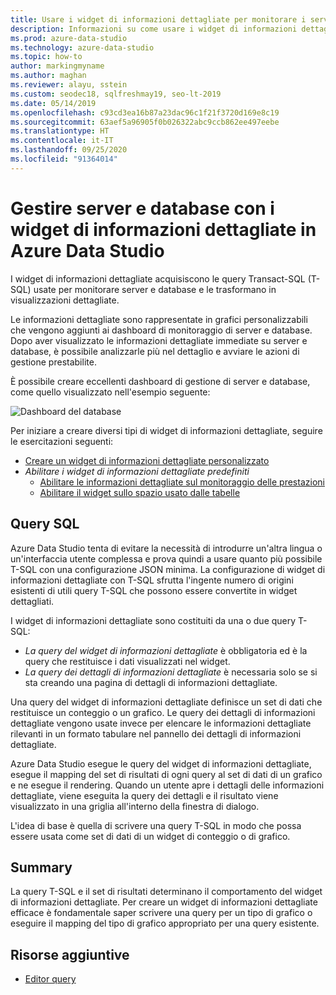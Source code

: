 ```yaml
---
title: Usare i widget di informazioni dettagliate per monitorare i server e i database
description: Informazioni su come usare i widget di informazioni dettagliate di Azure Data Studio per trasformare le query che monitorano server e database in visualizzazioni dettagliate.
ms.prod: azure-data-studio
ms.technology: azure-data-studio
ms.topic: how-to
author: markingmyname
ms.author: maghan
ms.reviewer: alayu, sstein
ms.custom: seodec18, sqlfreshmay19, seo-lt-2019
ms.date: 05/14/2019
ms.openlocfilehash: c93cd3ea16b87a23dac96c1f21f3720d169e8c19
ms.sourcegitcommit: 63aef5a96905f0b026322abc9ccb862ee497eebe
ms.translationtype: HT
ms.contentlocale: it-IT
ms.lasthandoff: 09/25/2020
ms.locfileid: "91364014"
---
```

# <a name="manage-servers-and-databases-with-insight-widgets-in-azure-data-studio"></a>Gestire server e database con i widget di informazioni dettagliate in Azure Data Studio

I widget di informazioni dettagliate acquisiscono le query Transact-SQL (T-SQL) usate per monitorare server e database e le trasformano in visualizzazioni dettagliate.

Le informazioni dettagliate sono rappresentate in grafici personalizzabili che vengono aggiunti ai dashboard di monitoraggio di server e database. Dopo aver visualizzato le informazioni dettagliate immediate su server e database, è possibile analizzarle più nel dettaglio e avviare le azioni di gestione prestabilite.

È possibile creare eccellenti dashboard di gestione di server e database, come quello visualizzato nell'esempio seguente:

![Dashboard del database](media/insight-widgets/database-dashboard.png)

Per iniziare a creare diversi tipi di widget di informazioni dettagliate, seguire le esercitazioni seguenti:

- [Creare un widget di informazioni dettagliate personalizzato](tutorial-build-custom-insight-sql-server.md)
- *Abilitare i widget di informazioni dettagliate predefiniti*
  - [Abilitare le informazioni dettagliate sul monitoraggio delle prestazioni](tutorial-qds-sql-server.md)
  - [Abilitare il widget sullo spazio usato dalle tabelle](tutorial-table-space-sql-server.md)

## <a name="sql-queries"></a>Query SQL

Azure Data Studio tenta di evitare la necessità di introdurre un'altra lingua o un'interfaccia utente complessa e prova quindi a usare quanto più possibile T-SQL con una configurazione JSON minima. La configurazione di widget di informazioni dettagliate con T-SQL sfrutta l'ingente numero di origini esistenti di utili query T-SQL che possono essere convertite in widget dettagliati.

I widget di informazioni dettagliate sono costituiti da una o due query T-SQL:
* *La query del widget di informazioni dettagliate* è obbligatoria ed è la query che restituisce i dati visualizzati nel widget.
* *La query dei dettagli di informazioni dettagliate* è necessaria solo se si sta creando una pagina di dettagli di informazioni dettagliate.

Una query del widget di informazioni dettagliate definisce un set di dati che restituisce un conteggio o un grafico. Le query dei dettagli di informazioni dettagliate vengono usate invece per elencare le informazioni dettagliate rilevanti in un formato tabulare nel pannello dei dettagli di informazioni dettagliate. 

Azure Data Studio esegue le query del widget di informazioni dettagliate, esegue il mapping del set di risultati di ogni query al set di dati di un grafico e ne esegue il rendering. Quando un utente apre i dettagli delle informazioni dettagliate, viene eseguita la query dei dettagli e il risultato viene visualizzato in una griglia all'interno della finestra di dialogo.

L'idea di base è quella di scrivere una query T-SQL in modo che possa essere usata come set di dati di un widget di conteggio o di grafico. 

## <a name="summary"></a>Summary

La query T-SQL e il set di risultati determinano il comportamento del widget di informazioni dettagliate. Per creare un widget di informazioni dettagliate efficace è fondamentale saper scrivere una query per un tipo di grafico o eseguire il mapping del tipo di grafico appropriato per una query esistente.



## <a name="additional-resources"></a>Risorse aggiuntive
- [Editor query](tutorial-sql-editor.md)

